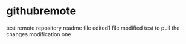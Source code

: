 # githubremote
test remote repository
readme file edited1
file modified
test to pull the changes
modification one


